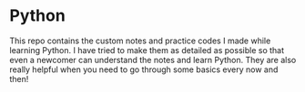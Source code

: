 # Python
This repo contains the custom notes and practice codes I made while learning Python. I have tried to make them as detailed as possible so that even a newcomer can understand the notes and learn Python. They are also really helpful when you need to go through some basics every now and then!
